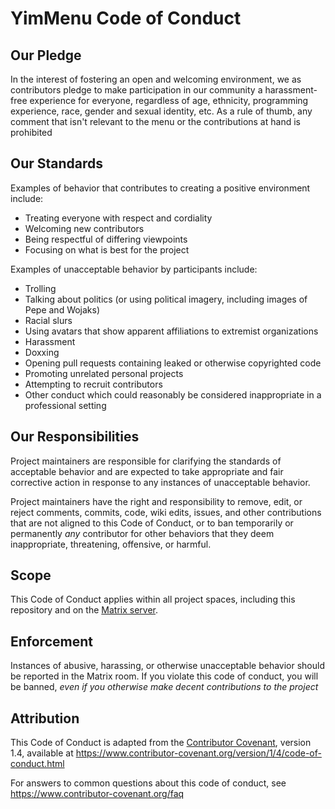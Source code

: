 # YimMenu Code of Conduct

## Our Pledge

In the interest of fostering an open and welcoming environment, we as contributors pledge to make participation in our community a harassment-free experience for everyone, regardless of age, ethnicity, programming experience, race, gender and sexual identity, etc. As a rule of thumb, any comment that isn't relevant to the menu or the contributions at hand is prohibited

## Our Standards

Examples of behavior that contributes to creating a positive environment include:

* Treating everyone with respect and cordiality
* Welcoming new contributors
* Being respectful of differing viewpoints
* Focusing on what is best for the project

Examples of unacceptable behavior by participants include:

* Trolling
* Talking about politics (or using political imagery, including images of Pepe and Wojaks)
* Racial slurs
* Using avatars that show apparent affiliations to extremist organizations
* Harassment
* Doxxing
* Opening pull requests containing leaked or otherwise copyrighted code
* Promoting unrelated personal projects
* Attempting to recruit contributors
* Other conduct which could reasonably be considered inappropriate in a professional setting

## Our Responsibilities

Project maintainers are responsible for clarifying the standards of acceptable behavior and are expected to take appropriate and fair corrective action in response to any instances of unacceptable behavior.

Project maintainers have the right and responsibility to remove, edit, or reject comments, commits, code, wiki edits, issues, and other contributions that are not aligned to this Code of Conduct, or to ban temporarily or permanently *any* contributor for other behaviors that they deem inappropriate, threatening, offensive, or harmful.

## Scope

This Code of Conduct applies within all project spaces, including this repository and on the [Matrix server](https://matrix.to/#/#yimmenu:matrix.org).

## Enforcement

Instances of abusive, harassing, or otherwise unacceptable behavior should be reported in the Matrix room. If you violate this code of conduct, you will be banned, *even if you otherwise make decent contributions to the project*

## Attribution

This Code of Conduct is adapted from the [Contributor Covenant](https://www.contributor-covenant.org), version 1.4, available at <https://www.contributor-covenant.org/version/1/4/code-of-conduct.html>

For answers to common questions about this code of conduct, see <https://www.contributor-covenant.org/faq>